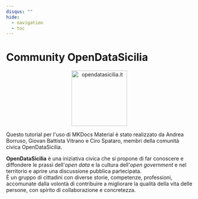 ```yaml
---
disqus: ""
hide:
  - navigation
  - toc
---
```

# Community OpenDataSicilia

<p align="center"> <a href="http://opendatasicilia.it/" target="_blank"><img src="https://opendatasicilia.github.io/OpenDataSicilia-per-il-Coronavirus/img/logo.png" width="150" class="immagonobox"   title="opendatasicilia.it"></a>
</p>

Questo tutorial per l'uso di MKDocs Material è stato realizzato da Andrea Borruso, Giovan Battista Vitrano e Ciro Spataro, membri della comunità civica OpenDataSicilia.

**OpenDataSicilia** è una iniziativa civica che si propone di far conoscere e diffondere le prassi dell'_open data_ e la cultura dell'_open government_ e nel territorio e aprire una discussione pubblica partecipata.<br>
È un gruppo di cittadini con diverse storie, competenze, professioni, accomunate dalla volontà di contribuire a migliorare la qualità della vita delle persone, con spirito di collaborazione e concretezza.

